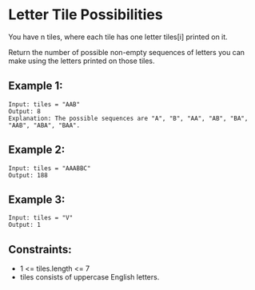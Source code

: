 # Letter Tile Possibilities

You have n tiles, where each tile has one letter tiles[i] printed on it.

Return the number of possible non-empty sequences of letters you can make using the letters printed on those tiles.

## Example 1:

```
Input: tiles = "AAB"
Output: 8
Explanation: The possible sequences are "A", "B", "AA", "AB", "BA", "AAB", "ABA", "BAA".
```

## Example 2:

```
Input: tiles = "AAABBC"
Output: 188
```

## Example 3:

```
Input: tiles = "V"
Output: 1
```

## Constraints:

- 1 <= tiles.length <= 7
- tiles consists of uppercase English letters.
